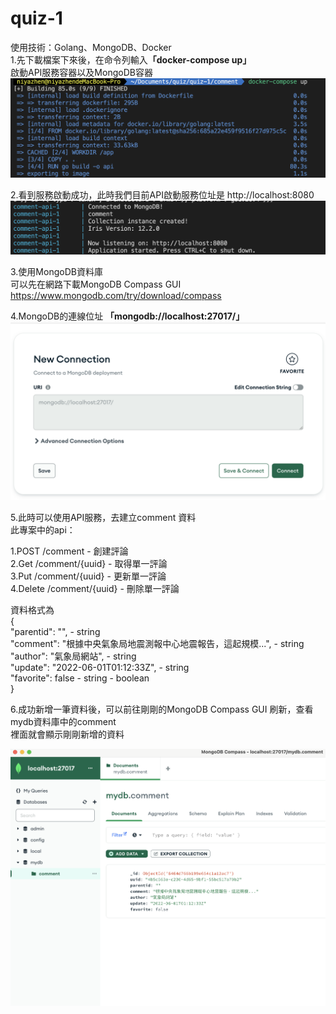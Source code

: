 # quiz-1
使用技術：Golang、MongoDB、Docker<br>
1.先下載檔案下來後，在命令列輸入<b>「docker-compose up」</b><br>
啟動API服務容器以及MongoDB容器 <br>
![image](quiz-1/comment/img/1.png)

2.看到服務啟動成功，此時我們目前API啟動服務位址是
http://localhost:8080 <br>
![image](quiz-1/comment/img/2.png)

3.使用MongoDB資料庫 <br>
可以先在網路下載MongoDB Compass GUI https://www.mongodb.com/try/download/compass

4.MongoDB的連線位址 <b>「mongodb://localhost:27017/」</b><br>
![image](quiz-1/comment/img/3.png)

5.此時可以使用API服務，去建立comment 資料 <br>
此專案中的api：<br>

1.POST /comment - 創建評論 <br>
2.Get /comment/{uuid} - 取得單一評論 <br>
3.Put /comment/{uuid} - 更新單一評論 <br>
4.Delete /comment/{uuid} - 刪除單一評論 <br>

資料格式為 <br>
{ <br>
    "parentid": "", - string <br>
    "comment": "根據中央氣象局地震測報中心地震報告，這起規模...", - string <br>
    "author": "氣象局網站", - string  <br>
    "update": "2022-06-01T01:12:33Z", - string <br>
    "favorite": false - string - boolean <br>
} <br>

6.成功新增一筆資料後，可以前往剛剛的MongoDB Compass GUI 刷新，查看 mydb資料庫中的comment<br>
裡面就會顯示剛剛新增的資料<br>

![image](quiz-1/comment/img/4.png)
